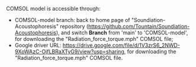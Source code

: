COMSOL model is accessible through:
- COMSOL-model branch: back to home page of "Soundiation-Acoustophoresis" repository (https://github.com/Tountain/Soundiation-Acoustophoresis), and switch **Branch** from 'main'  to 'COMSOL-model', for downloading the "Radiation_force_torque.mph" COMSOL file;
- Google driver URL: https://drive.google.com/file/d/1V3zrS6_2NWD-9XoWAzC-OjfLBRaXTyG9/view?usp=sharing, for downloading the "Radiation_force_torque.mph" COMSOL file.
